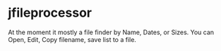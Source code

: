 # jfileprocessor

At the moment it mostly a file finder by Name, Dates, or Sizes.
You can Open, Edit, Copy filename, save list to a file.

